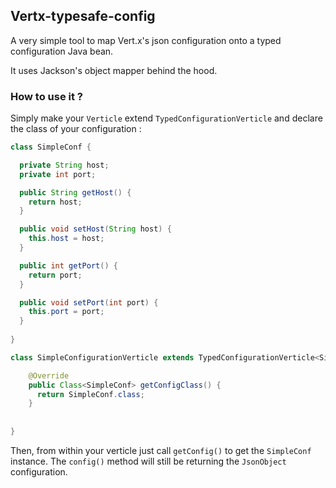 ## Vertx-typesafe-config

A very simple tool to map Vert.x's json configuration onto a typed configuration Java bean.

It uses Jackson's object mapper behind the hood.


### How to use it ?

Simply make your `Verticle` extend `TypedConfigurationVerticle` and declare the class of your configuration :

```java
class SimpleConf {

  private String host;
  private int port;

  public String getHost() {
    return host;
  }

  public void setHost(String host) {
    this.host = host;
  }

  public int getPort() {
    return port;
  }

  public void setPort(int port) {
    this.port = port;
  }
  
}
```

```java
class SimpleConfigurationVerticle extends TypedConfigurationVerticle<SimpleConf> {

    @Override
    public Class<SimpleConf> getConfigClass() {
      return SimpleConf.class;
    }
    
    
}

```

Then, from within your verticle just call `getConfig()` to get the `SimpleConf` instance. The `config()` method will still be returning the `JsonObject` configuration.